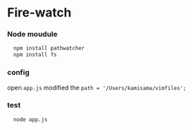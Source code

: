 Fire-watch
==========

### Node moudule

```cmd
  npm install pathwatcher
  npm install fs
```

### config

open `app.js` modified the `path = '/Users/kamisama/vimfiles';` 
  

### test

```cmd
  node app.js
```
